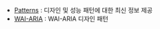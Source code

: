 - [Patterns](https://patterns-dev-kr.github.io/)
  : 디자인 및 성능 패턴에 대한 최신 정보 제공
- [WAI-ARIA](https://www.w3.org/WAI/ARIA/apg/patterns/)
  : WAI-ARIA 디자인 패턴
